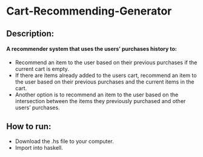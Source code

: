 # Cart-Recommending-Generator

## Description:
#### A recommender system that uses the users’ purchases history to:
- Recommend an item to the user based on their previous purchases if the current cart is empty.
- If there are items already added to the users cart, recommend an item to the user based on their previous purchases and the current items in the cart.
- Another option is to recommend an item to the user based on the intersection between the items they previously purchased and other users’ purchases.

## How to run:
- Download the .hs file to your computer.
- Import into haskell.
